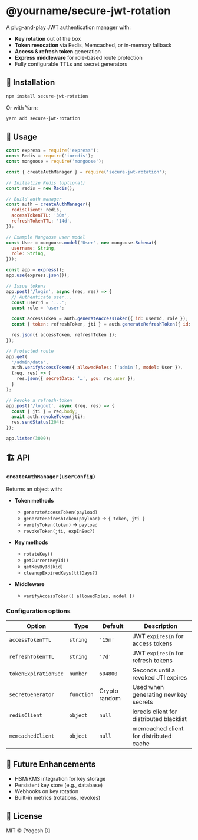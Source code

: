 # @yourname/secure-jwt-rotation

A plug-and-play JWT authentication manager with:

- **Key rotation** out of the box  
- **Token revocation** via Redis, Memcached, or in-memory fallback  
- **Access & refresh token** generation  
- **Express middleware** for role-based route protection  
- Fully configurable TTLs and secret generators

## 🚀 Installation

```bash
npm install secure-jwt-rotation
```

Or with Yarn:

```bash
yarn add secure-jwt-rotation
```

## 🔧 Usage

```js
const express = require('express');
const Redis = require('ioredis');
const mongoose = require('mongoose');

const { createAuthManager } = require('secure-jwt-rotation');

// Initialize Redis (optional)
const redis = new Redis();

// Build auth manager
const auth = createAuthManager({
  redisClient: redis,
  accessTokenTTL: '30m',
  refreshTokenTTL: '14d',
});

// Example Mongoose user model
const User = mongoose.model('User', new mongoose.Schema({
  username: String,
  role: String,
}));

const app = express();
app.use(express.json());

// Issue tokens
app.post('/login', async (req, res) => {
  // Authenticate user...
  const userId = '...';
  const role = 'user';

  const accessToken = auth.generateAccessToken({ id: userId, role });
  const { token: refreshToken, jti } = auth.generateRefreshToken({ id: userId, role });

  res.json({ accessToken, refreshToken });
});

// Protected route
app.get(
  '/admin/data',
  auth.verifyAccessToken({ allowedRoles: ['admin'], model: User }),
  (req, res) => {
    res.json({ secretData: '…', you: req.user });
  }
);

// Revoke a refresh‐token
app.post('/logout', async (req, res) => {
  const { jti } = req.body;
  await auth.revokeToken(jti);
  res.sendStatus(204);
});

app.listen(3000);
```

## 🏗️ API

### `createAuthManager(userConfig)`

Returns an object with:

- **Token methods**  
  - `generateAccessToken(payload)`  
  - `generateRefreshToken(payload)` → `{ token, jti }`  
  - `verifyToken(token)` → `payload`  
  - `revokeToken(jti, expInSec?)`  

- **Key methods**  
  - `rotateKey()`  
  - `getCurrentKeyId()`  
  - `getKeyById(kid)`  
  - `cleanupExpiredKeys(ttlDays?)`  

- **Middleware**  
  - `verifyAccessToken({ allowedRoles, model })`  

### Configuration options

| Option               | Type      | Default       | Description                              |
| -------------------- | --------- | ------------- | ---------------------------------------- |
| `accessTokenTTL`     | `string`  | `'15m'`       | JWT `expiresIn` for access tokens        |
| `refreshTokenTTL`    | `string`  | `'7d'`        | JWT `expiresIn` for refresh tokens       |
| `tokenExpirationSec` | `number`  | `604800`      | Seconds until a revoked JTI expires      |
| `secretGenerator`    | `function`| Crypto random | Used when generating new key secrets     |
| `redisClient`        | `object`  | `null`        | ioredis client for distributed blacklist |
| `memcachedClient`    | `object`  | `null`        | memcached client for distributed cache   |

## 🔮 Future Enhancements

- HSM/KMS integration for key storage  
- Persistent key store (e.g., database)  
- Webhooks on key rotation  
- Built-in metrics (rotations, revokes)

## 📄 License

MIT © [Yogesh D]
